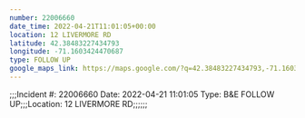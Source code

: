 ```yaml
---
number: 22006660
date_time: 2022-04-21T11:01:05+00:00
location: 12 LIVERMORE RD
latitude: 42.38483227434793
longitude: -71.1603424470687
type: FOLLOW UP
google_maps_link: https://maps.google.com/?q=42.38483227434793,-71.1603424470687
---
```


;;;Incident #: 22006660  Date: 2022-04-21 11:01:05   Type: B&E FOLLOW UP;;;Location: 12 LIVERMORE RD;;;;;;
